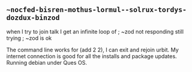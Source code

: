 ## `~nocfed-bisren-mothus-lormul--solrux-tordys-dozdux-binzod`
when I try to join talk I get an infinite loop of 
; ~zod not responding still trying
; ~zod is ok

The command line works for (add 2 2), I can exit and rejoin urbit. My internet connection is good for all the installs and package updates.  Running debian under Ques OS.
